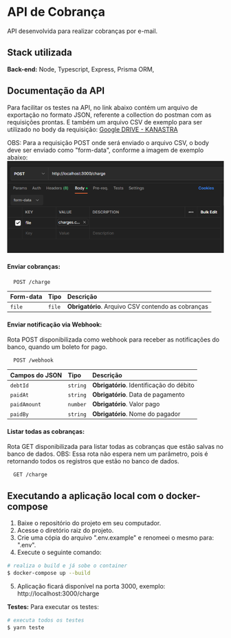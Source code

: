 # API de Cobrança

API desenvolvida para realizar cobranças por e-mail.


## Stack utilizada

**Back-end:** Node, Typescript, Express, Prisma ORM,


## Documentação da API

Para facilitar os testes na API, no link abaixo contém um arquivo de exportação no formato JSON, referente a collection do postman com as requisições prontas. E também um arquivo CSV de exemplo para ser utilizado no body da requisição:
[Google DRIVE - KANASTRA](https://drive.google.com/drive/folders/1Jd-rA715hSr-Z0dokXRxknev7xljepre?usp=sharing)

OBS: Para a requisição POST onde será enviado o arquivo CSV, o body deve ser enviado como "form-data", conforme a imagem de exemplo abaixo:
![exemplo POST /charge](assets/POSTcharge.png)


#### Enviar cobranças: 
```http
  POST /charge
```
| Form-data   | Tipo       | Descrição                                           |
| :---------- | :--------- | :-------------------------------------------------- |
| `file`      | `file`     | **Obrigatório**. Arquivo CSV contendo as cobranças  |


#### Enviar notificação via Webhook: 
Rota POST disponibilizada como webhook para receber as notificações do banco, quando um boleto for pago.
```http
  POST /webhook
```
| Campos do JSON  | Tipo     | Descrição                        |
| :----------     | :------- | :------------------------------- |
| `debtId`        | `string` | **Obrigatório**. Identificação do débito          |
| `paidAt`        | `string` | **Obrigatório**. Data de pagamento                |
| `paidAmount`    | `number` | **Obrigatório**. Valor pago                       |
| `paidBy`        | `string` | **Obrigatório**. Nome do pagador                  |


#### Listar todas as cobranças:
Rota GET disponibilizada para listar todas as cobranças que estão salvas no banco de dados.
OBS: Essa rota não espera nem um parâmetro, pois é retornando todos os registros que estão no banco de dados.
```http
  GET /charge
```


## Executando a aplicação local com o docker-compose 

1. Baixe o repositório do projeto em seu computador.
2. Acesse o diretório raiz do projeto.
4. Crie uma cópia do arquivo ".env.example" e renomeei o mesmo para: ".env".
4. Execute o seguinte comando:
```bash
# realiza o build e já sobe o container
$ docker-compose up --build
```
5. Aplicação ficará disponível na porta 3000, exemplo: http://localhost:3000/charge


**Testes:** Para executar os testes: 
```bash
# executa todos os testes
$ yarn teste
```